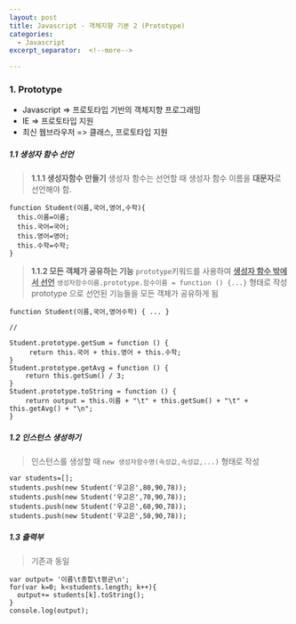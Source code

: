 ```yaml
---
layout: post
title: Javascript - 객체지향 기본 2 (Prototype)
categories:
  - Javascript
excerpt_separator:  <!--more-->

---
```


### 1. Prototype

- Javascript => 프로토타입 기반의 객체지향 프로그래밍
- IE => 프로토타입 지원
- 최신 웹브라우저 => 클래스, 프로토타입 지원

##### 1.1 생성자 함수 선언

> **1.1.1 생성자함수 만들기**
> 생성자 함수는 선언할 때 생성자 함수 이름을 **대문자**로 선언해야 함.

```
function Student(이름,국어,영어,수학){
  this.이름=이름;
  this.국어=국어;
  this.영어=영어;
  this.수학=수학;
}
```

> **1.1.2 모든 객체가 공유하는 기능**
 > `prototype`키워드를 사용하여 **<u>생성자 함수 밖에서 선언</u>**
 > `생성자함수이름.prototype.함수이름 = function () {...}` 형태로 작성
> prototype 으로 선언된 기능들을 모든 객체가 공유하게 됨

```
function Student(이름,국어,영어수학) { ... }

//

Student.prototype.getSum = function () {
     return this.국어 + this.영어 + this.수학;
}
Student.prototype.getAvg = function () {
    return this.getSum() / 3;  
}
Student.prototype.toString = function () {
    return output = this.이름 + "\t" + this.getSum() + "\t" + this.getAvg() + "\n";
}
```

##### 1.2 인스턴스 생성하기

> 인스턴스를 생성할 때 `new 생성자함수명(속성값,속성값,...)` 형태로 작성

```
var students=[];
students.push(new Student('우고은',80,90,78));
students.push(new Student('우고은',70,90,78));
students.push(new Student('우고은',60,90,78));
students.push(new Student('우고은',50,90,78));
```

##### 1.3 출력부

> 기존과 동일

```
var output= '이름\t총합\t평균\n';
for(var k=0; k<students.length; k++){
  output+= students[k].toString();
}
console.log(output);
```
